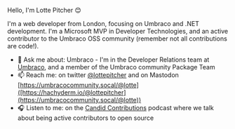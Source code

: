 Hello, I'm Lotte Pitcher 😊 

I'm a web developer from London, focusing on Umbraco and .NET development. I'm a Microsoft MVP in Developer Technologies, and an active contributor to the Umbraco OSS community (remember not all contributions are code!).

- 🔭 Ask me about: Umbraco - I'm in the Developer Relations team at [Umbraco](https://umbraco.com/), and a member of the Umbraco community Package Team
- 📫 Reach me: on twitter [@lottepitcher](https://www.twitter.com/lottepitcher) and on Mastodon [https://umbracocommunity.socal/@lotte]([https://hachyderm.io/@lottepitcher](https://umbracocommunity.socal/@lotte))
- 🎧 Listen to me: on the [Candid Contributions](https://candidcontributions.com/) podcast where we talk about being active contributors to open source

<!--
**LottePitcher/LottePitcher** is a ✨ _special_ ✨ repository because its `README.md` (this file) appears on your GitHub profile.

Here are some ideas to get you started:

- 🔭 I’m currently working on ...
- 🌱 I’m currently learning ...
- 👯 I’m looking to collaborate on ...
- 🤔 I’m looking for help with ...
- 💬 Ask me about ...
- 📫 How to reach me: ...
- 😄 Pronouns: ...
- ⚡ Fun fact: ...
-->
